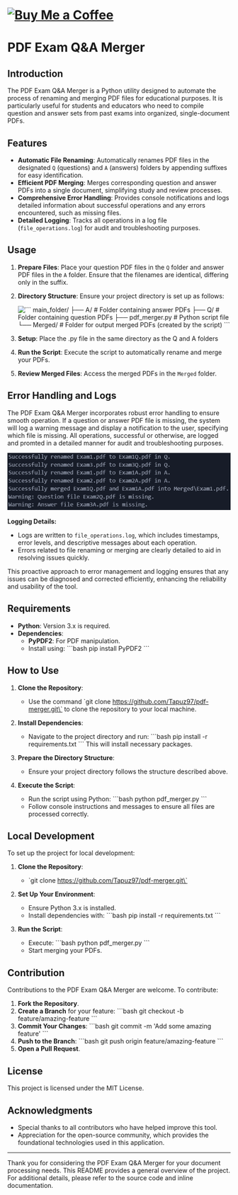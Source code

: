 # [![Buy Me a Coffee](https://i.imgur.com/rlatSuk.png)](https://www.buymeacoffee.com/galmitrani1)
# PDF Exam Q&A Merger

## Introduction

The PDF Exam Q&A Merger is a Python utility designed to automate the process of renaming and merging PDF files for educational purposes. It is particularly useful for students and educators who need to compile question and answer sets from past exams into organized, single-document PDFs.

## Features

- **Automatic File Renaming**: Automatically renames PDF files in the designated `Q` (questions) and `A` (answers) folders by appending suffixes for easy identification.
- **Efficient PDF Merging**: Merges corresponding question and answer PDFs into a single document, simplifying study and review processes.
- **Comprehensive Error Handling**: Provides console notifications and logs detailed information about successful operations and any errors encountered, such as missing files.
- **Detailed Logging**: Tracks all operations in a log file (`file_operations.log`) for audit and troubleshooting purposes.

## Usage

1. **Prepare Files**: Place your question PDF files in the `Q` folder and answer PDF files in the `A` folder. Ensure that the filenames are identical, differing only in the suffix.

2. **Directory Structure**:
   Ensure your project directory is set up as follows:
   
   ![\`\`\`
   main_folder/
   ├── A/          # Folder containing answer PDFs
   ├── Q/          # Folder containing question PDFs
   ├── pdf_merger.py # Python script file
   └── Merged/    # Folder for output merged PDFs (created by the script)
   \`\`\`](File_structure.png)

3. **Setup**: Place the .py file in the same directory as the Q and A folders
4. **Run the Script**: Execute the script to automatically rename and merge your PDFs.

5. **Review Merged Files**: Access the merged PDFs in the `Merged` folder.

## Error Handling and Logs

The PDF Exam Q&A Merger incorporates robust error handling to ensure smooth operation.
If a question or answer PDF file is missing, the system will log a warning message and display a notification to the user, specifying which file is missing.
All operations, successful or otherwise, are logged and promted in a detailed manner for audit and troubleshooting purposes.

![Example_log](Error_example.png)

**Logging Details:**
- Logs are written to `file_operations.log`, which includes timestamps, error levels, and descriptive messages about each operation.
- Errors related to file renaming or merging are clearly detailed to aid in resolving issues quickly.

This proactive approach to error management and logging ensures that any issues can be diagnosed and corrected efficiently, enhancing the reliability and usability of the tool.

## Requirements

- **Python**: Version 3.x is required.
- **Dependencies**:
  - **PyPDF2**: For PDF manipulation.
  - Install using: 
    \`\`\`bash
    pip install PyPDF2
    \`\`\`

## How to Use

1. **Clone the Repository**:
   - Use the command \`git clone https://github.com/Tapuz97/pdf-merger.git\` to clone the repository to your local machine.

2. **Install Dependencies**:
   - Navigate to the project directory and run:
     \`\`\`bash
     pip install -r requirements.txt
     \`\`\`
     This will install necessary packages.

3. **Prepare the Directory Structure**:
   - Ensure your project directory follows the structure described above.

4. **Execute the Script**:
   - Run the script using Python:
     \`\`\`bash
     python pdf_merger.py
     \`\`\`
   - Follow console instructions and messages to ensure all files are processed correctly.

## Local Development

To set up the project for local development:

1. **Clone the Repository**:
   - \`git clone https://github.com/Tapuz97/pdf-merger.git\`

2. **Set Up Your Environment**:
   - Ensure Python 3.x is installed.
   - Install dependencies with:
     \`\`\`bash
     pip install -r requirements.txt
     \`\`\`

3. **Run the Script**:
   - Execute:
     \`\`\`bash
     python pdf_merger.py
     \`\`\`
   - Start merging your PDFs.

## Contribution

Contributions to the PDF Exam Q&A Merger are welcome. To contribute:

1. **Fork the Repository**.
2. **Create a Branch** for your feature:
   \`\`\`bash
   git checkout -b feature/amazing-feature
   \`\`\`
3. **Commit Your Changes**:
   \`\`\`bash
   git commit -m 'Add some amazing feature'
   \`\`\`
4. **Push to the Branch**:
   \`\`\`bash
   git push origin feature/amazing-feature
   \`\`\`
5. **Open a Pull Request**.

## License

This project is licensed under the MIT License.

## Acknowledgments

- Special thanks to all contributors who have helped improve this tool.
- Appreciation for the open-source community, which provides the foundational technologies used in this application.

---

Thank you for considering the PDF Exam Q&A Merger for your document processing needs. This README provides a general overview of the project. For additional details, please refer to the source code and inline documentation.
